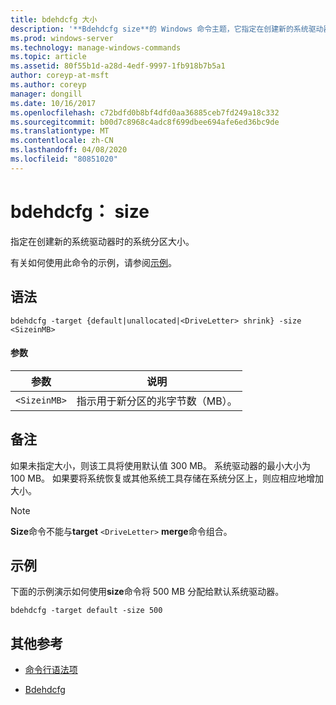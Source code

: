 ```yaml
---
title: bdehdcfg 大小
description: '**Bdehdcfg size**的 Windows 命令主题，它指定在创建新的系统驱动器时系统分区的大小。'
ms.prod: windows-server
ms.technology: manage-windows-commands
ms.topic: article
ms.assetid: 80f55b1d-a28d-4edf-9997-1fb918b7b5a1
author: coreyp-at-msft
ms.author: coreyp
manager: dongill
ms.date: 10/16/2017
ms.openlocfilehash: c72bdfd0b8bf4dfd0aa36885ceb7fd249a18c332
ms.sourcegitcommit: b00d7c8968c4adc8f699dbee694afe6ed36bc9de
ms.translationtype: MT
ms.contentlocale: zh-CN
ms.lasthandoff: 04/08/2020
ms.locfileid: "80851020"
---
```

# <a name="bdehdcfg-size"></a>bdehdcfg： size

指定在创建新的系统驱动器时的系统分区大小。

有关如何使用此命令的示例，请参阅[示例](#BKMK_Examples)。

## <a name="syntax"></a>语法

```
bdehdcfg -target {default|unallocated|<DriveLetter> shrink} -size <SizeinMB>
```

#### <a name="parameters"></a>参数

| 参数 | 说明 |
| --------- | ----------- |
| `<SizeinMB>` | 指示用于新分区的兆字节数（MB）。 |

## <a name="remarks"></a>备注

如果未指定大小，则该工具将使用默认值 300 MB。 系统驱动器的最小大小为 100 MB。 如果要将系统恢复或其他系统工具存储在系统分区上，则应相应地增加大小。

> [!NOTE]
> **Size**命令不能与**target** `<DriveLetter>` **merge**命令组合。

## <a name="examples"></a><a name=BKMK_Examples></a>示例

下面的示例演示如何使用**size**命令将 500 MB 分配给默认系统驱动器。

```
bdehdcfg -target default -size 500
```

## <a name="additional-references"></a>其他参考

- [命令行语法项](command-line-syntax-key.md)

- [Bdehdcfg](bdehdcfg.md)